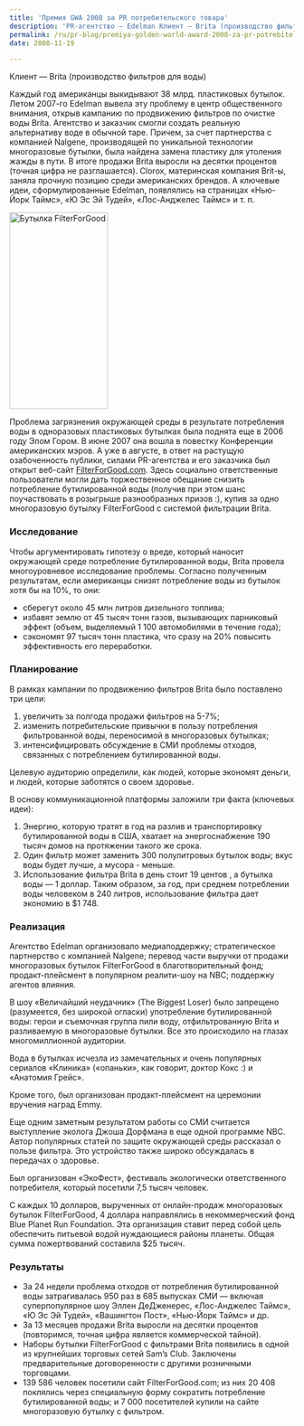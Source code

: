```yaml
---
title: 'Премия GWA 2008 за PR потребительского товара'
description: 'PR-агентство — Edelman Клиент — Brita (производство фильтров для воды)'
permalink: /ru/pr-blog/premiya-golden-world-award-2008-za-pr-potrebitelskogo-tovara
date: 2008-11-19

---
```


<p>Клиент — Brita (производство фильтров для воды)</p>
<p>Каждый год американцы выкидывают 38 млрд. пластиковых бутылок. Летом 2007-го Edelman вывела эту проблему в центр общественного внимания, открыв кампанию по продвижению фильтров по очистке воды Brita. Агентство и заказчик смогли создать реальную альтернативу воде в обычной таре. Причем, за счет партнерства с компанией Nalgene, производящей по уникальной технологии многоразовые бутылки, была найдена замена пластику для утоления жажды в пути. В итоге продажи Brita выросли на десятки процентов (точная цифра не разглашается).  Clorox, материнская компания Brit-ы, заняла прочную позицию среди американских брендов. А ключевые идеи, сформулированные Edelman, появлялись на страницах «Нью-Йорк Таймс», «Ю Эс Эй Тудей», «Лос-Анджелес Таймс» и т. п.</p>
<img src="{{ site.assets }}/img/blog/08-11/19-01.jpg" alt="Бутылка FilterForGood" width="174" height="348" class="left">
<p>Проблема загрязнения окружающей среды в результате потребления воды в одноразовых пластиковых бутылках была поднята еще в 2006 году Элом Гором. В июне 2007 она вошла в повестку Конференции американских мэров. А уже в августе, в ответ на растущую озабоченность публики, силами PR-агентства и его заказчика был открыт веб-сайт <a href="https://www.filterforgood.com/" target="_blank" rel="noopener noreferrer">FilterForGood.com</a>. Здесь социально ответственные пользователи могли дать торжественное обещание снизить потребление бутилированной воды (получив при этом шанс поучаствовать в розыгрыше разнообразных призов :), купив за одно многоразовую бутылку FilterForGood с системой фильтрации Brita.</p>
<h3>Исследование</h3>

<p class="list-caption"> Чтобы аргументировать гипотезу о вреде, который наносит окружающей среде потребление бутилированной воды, Brita провела многоуровневое исследование проблемы. Согласно полученным результатам, если американцы снизят потребление воды из бутылок хотя бы на 10%, то они:</p>
<ul>
<li>сберегут около 45 млн литров дизельного топлива;</li>
<li>избавят землю от 45 тысяч тонн газов, вызывающих парниковый эффект (объем, выделяемый 1 100 автомобилями в течение года);</li>
<li>сэкономят 97 тысяч тонн пластика, что сразу на 20% повысить эффективность его переработки.</li>
</ul>

<h3>Планирование</h3>

<p class="list-caption">В рамках кампании по продвижению фильтров Brita было поставлено три цели:</p>
<ol>
<li>увеличить за полгода продажи фильтров на 5-7%;</li>
<li>изменить потребительские привычки в пользу потребления фильтрованной воды, переносимой в многоразовых бутылках;</li>
<li>интенсифицировать обсуждение в СМИ проблемы отходов, связанных с потреблением бутилированной воды.</li>
</ol>
<p>Целевую аудиторию определили, как людей, которые экономят деньги,  и людей, которые заботятся о своем здоровье.</p>
<p class="list-caption">В основу коммуникационной платформы заложили три факта (ключевых идеи):</p>
<ol>
<li>Энергию, которую тратят в год на  разлив и транспортировку бутилированной воды в США, хватает на энергоснабжение 190 тысяч домов на протяжении такого же срока.</li>
<li>Один фильтр может заменить 300 полулитровых бутылок воды; вкус воды будет лучше, а мусора - меньше.</li>
<li>Использование фильтра Brita  в день стоит 19 центов , а бутылка воды — 1 доллар. Таким образом, за год, при среднем потреблении воды человеком в 240 литров, использование фильтра дает экономию в $1 748.</li>
</ol>

<h3>Реализация</h3>
<p>Агентство Edelman организовало медиаподдержку; стратегическое партнерство с компанией Nalgene; перевод части выручки от продажи многоразовых бутылок FilterForGood в благотворительный фонд; продакт-плейсмент в популярном реалити-шоу на NBC; поддержку агентов влияния.</p>
<p>В шоу  «Величайший неудачник» (The Biggest Loser) было запрещено (разумеется, без широкой огласки) употребление бутилированной воды: герои и съемочная группа пили  воду, отфильтрованную Brita и разливаемую в многоразовые бутылки. Все это происходило на глазах многомиллионной аудитории.</p>
<p>Вода в бутылках исчезла из замечательных и очень популярных сериалов «Клиника» («опаньки», как говорит, доктор Кокс :) и  «Анатомия Грейс».</p>
<p>Кроме того, был организован продакт-плейсмент на церемонии вручения наград Emmy.</p>
<p>Еще одним  заметным результатом работы со СМИ считается выступление эколога Джоша Дорфмана  в еще одной программе NBC. Автор популярных статей по защите окружающей среды рассказал о пользе фильтра. Это устройство также широко обсуждалась в передачах о здоровье.</p>
<p>Был организован «ЭкоФест», фестиваль экологически ответственного потребителя, который посетили 7,5 тысяч человек.</p>
<p>С каждых 10 долларов, вырученных от онлайн-продаж многоразовых бутылок FilterForGood, 4 доллара направлялись в некоммерческий фонд Blue Planet Run Foundation. Эта организация ставит перед собой цель обеспечить питьевой водой нуждающиеся районы планеты. Общая сумма пожертвований составила $25 тысяч.</p>
<h3>Результаты</h3>

<ul>
<li>За 24 недели проблема отходов от потребления бутилированной воды затрагивалась 950 раз в 685 выпусках СМИ — включая суперпопулярное шоу Эллен ДеДженерес, «Лос-Анджелес Таймс», «Ю Эс Эй Тудей», «Вашингтон Пост», «Нью-Йорк Таймс» и др.</li>
<li>За 13 месяцев продажи Brita выросли на десятки процентов (повторимся, точная цифра является коммерческой тайной).</li>
<li>Наборы бутылки FilterForGood с фильтрами Brita появились в одной из крупнейших торговых сетей Sam’s Club. Заключены предварительные договоренности с другими розничными торговцами.</li>
<li>139 586 человек посетили сайт  FilterForGood.com; из них 20 408 поклялись через специальную форму сократить потребление бутилированной воды; и 7 000 посетителей купили на сайте многоразовую бутылку с фильтром.</li>
</ul>

